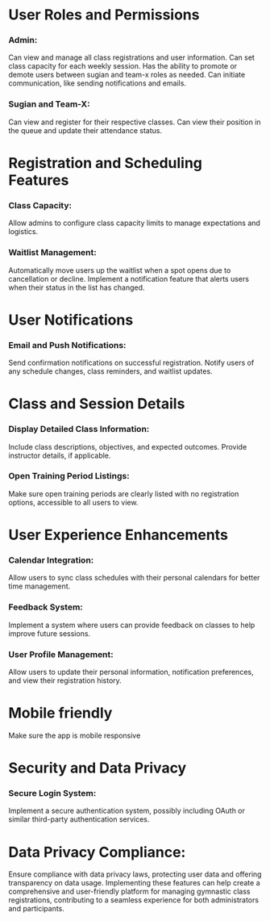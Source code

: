# User Roles and Permissions
### Admin:

Can view and manage all class registrations and user information.
Can set class capacity for each weekly session.
Has the ability to promote or demote users between sugian and team-x roles as needed.
Can initiate communication, like sending notifications and emails.
### Sugian and Team-X:

Can view and register for their respective classes.
Can view their position in the queue and update their attendance status.

# Registration and Scheduling Features
### Class Capacity:

Allow admins to configure class capacity limits to manage expectations and logistics.
### Waitlist Management:

Automatically move users up the waitlist when a spot opens due to cancellation or decline.
Implement a notification feature that alerts users when their status in the list has changed.
# User Notifications
### Email and Push Notifications:
Send confirmation notifications on successful registration.
Notify users of any schedule changes, class reminders, and waitlist updates.
# Class and Session Details
### Display Detailed Class Information:

Include class descriptions, objectives, and expected outcomes.
Provide instructor details, if applicable.
### Open Training Period Listings:

Make sure open training periods are clearly listed with no registration options, accessible to all users to view.
# User Experience Enhancements
### Calendar Integration:

Allow users to sync class schedules with their personal calendars for better time management.
### Feedback System:

Implement a system where users can provide feedback on classes to help improve future sessions.
### User Profile Management:

Allow users to update their personal information, notification preferences, and view their registration history.

# Mobile friendly

Make sure the app is mobile responsive

# Security and Data Privacy
### Secure Login System:

Implement a secure authentication system, possibly including OAuth or similar third-party authentication services.
# Data Privacy Compliance:

Ensure compliance with data privacy laws, protecting user data and offering transparency on data usage.
Implementing these features can help create a comprehensive and user-friendly platform for managing gymnastic class registrations, contributing to a seamless experience for both administrators and participants.
